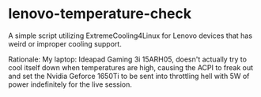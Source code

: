 # lenovo-temperature-check
A simple script utilizing ExtremeCooling4Linux for Lenovo devices that has weird or improper cooling support.

Rationale:
My laptop: Ideapad Gaming 3i 15ARH05, doesn't actually try to cool itself down when temperatures are high, causing the ACPI to freak out and set the Nvidia Geforce 1650Ti to be sent into throttling hell with 5W of power indefinitely for the live session.
